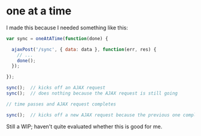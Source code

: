 one at a time
=============

I made this because I needed something like this:

```js
var sync = oneAtATime(function(done) {

  ajaxPost('/sync', { data: data }, function(err, res) {
    // ...
    done();
  });

});

sync();  // kicks off an AJAX request
sync();  // does nothing because the AJAX request is still going

// time passes and AJAX request completes

sync();  // kicks off a new AJAX request because the previous one completed
```

Still a WIP; haven't quite evaluated whether this is good for me.
